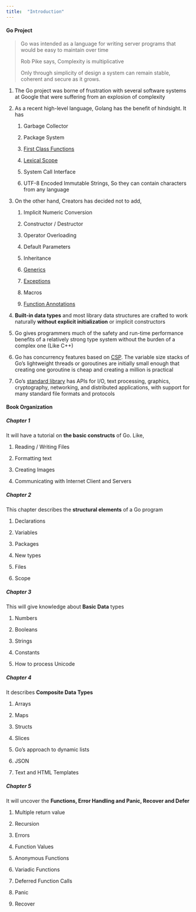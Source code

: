 ```yaml
---
title:  "Introduction"
---
```


#### Go Project

> Go was intended as a language for writing server programs that would be easy to maintain over time
> 
> Rob Pike says, Complexity is multiplicative
> 
> Only through simplicity of design a system can remain stable, coherent and secure as it grows.

1.  The Go project was borne of frustration with several software systems at Google that were suffering from an explosion of complexity
    
2.  As a recent high-level language, Golang has the benefit of hindsight. It has
    
    1.  Garbage Collector
        
    2.  Package System
        
    3.  [First Class Functions](https://en.wikipedia.org/wiki/First-class_function)
        
    4.  [Lexical Scope](https://whatis.techtarget.com/definition/lexical-scoping-static-scoping#:~:text=Lexical%20scoping%20)
        
    5.  System Call Interface
        
    6.  UTF-8 Encoded Immutable Strings, So they can contain characters from any language
        
3.  On the other hand, Creators has decided not to add,
    
    1.  Implicit Numeric Conversion
        
    2.  Constructor / Destructor
        
    3.  Operator Overloading
        
    4.  Default Parameters
        
    5.  Inheritance
        
    6.  [Generics](https://golang.org/doc/faq#generics)
        
    7.  [Exceptions](https://golang.org/doc/faq#exceptions)
        
    8.  Macros
        
    9.  [Function Annotations](https://www.python.org/dev/peps/pep-3107/)
        
4.  **Built-in data types** and most library data structures are crafted to work naturally **without explicit initialization** or implicit constructors
    
5.  Go gives programmers much of the safety and run-time performance benefits of a relatively strong type system without the burden of a complex one (Like C++)
    
6.  Go has concurrency features based on [CSP](https://cs.stanford.edu/people/eroberts/courses/soco/projects/2008-09/tony-hoare/csp.html). The variable size stacks of Go’s lightweight threads or goroutines are initially small enough that creating one goroutine is cheap and creating a million is practical
    
7.  Go’s [standard library](https://pkg.go.dev/std) has APIs for I/O, text processing, graphics, cryptography, networking, and distributed applications, with support for many standard file formats and protocols
    

#### Book Organization

##### Chapter 1

It will have a tutorial on **the basic constructs** of Go. Like,

1.  Reading / Writing Files
    
2.  Formatting text
    
3.  Creating Images
    
4.  Communicating with Internet Client and Servers
    

##### Chapter 2

This chapter describes the **structural elements** of a Go program

1.  Declarations
    
2.  Variables
    
3.  Packages
    
4.  New types
    
5.  Files
    
6.  Scope
    

##### Chapter 3

This will give knowledge about **Basic Data** types

1.  Numbers
    
2.  Booleans
    
3.  Strings
    
4.  Constants
    
5.  How to process Unicode
    

##### Chapter 4

It describes **Composite Data Types**

1.  Arrays
    
2.  Maps
    
3.  Structs
    
4.  Slices
    
5.  Go’s approach to dynamic lists
    
6.  JSON
    
7.  Text and HTML Templates
    

##### Chapter 5

It will uncover the **Functions, Error Handling and Panic, Recover and Defer**

1.  Multiple return value
    
2.  Recursion
    
3.  Errors
    
4.  Function Values
    
5.  Anonymous Functions
    
6.  Variadic Functions
    
7.  Deferred Function Calls
    
8.  Panic
    
9.  Recover
    